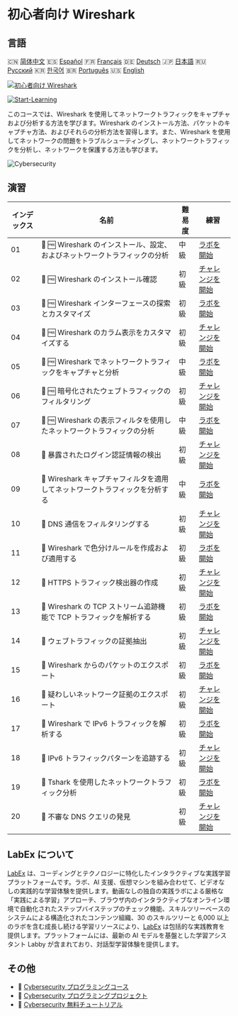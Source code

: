 # 初心者向け Wireshark

## 言語

🇨🇳 [简体中文](README_zh.md) 🇪🇸 [Español](README_es.md) 🇫🇷 [Français](README_fr.md) 🇩🇪 [Deutsch](README_de.md) 🇯🇵 [日本語](README_ja.md) 🇷🇺 [Русский](README_ru.md) 🇰🇷 [한국어](README_ko.md) 🇧🇷 [Português](README_pt.md) 🇺🇸 [English](README.md) 

[![初心者向け Wireshark](https://cover-creator.labex.io/wireshark-for-beginners.png?lang=ja)](https://labex.io/ja/courses/wireshark-for-beginners)

[![Start-Learning](https://img.shields.io/badge/Start-Learning-whitesmoke?style=for-the-badge)](https://labex.io/ja/courses/wireshark-for-beginners)

このコースでは、Wireshark を使用してネットワークトラフィックをキャプチャおよび分析する方法を学びます。Wireshark のインストール方法、パケットのキャプチャ方法、およびそれらの分析方法を習得します。また、Wireshark を使用してネットワークの問題をトラブルシューティングし、ネットワークトラフィックを分析し、ネットワークを保護する方法も学びます。

![Cybersecurity](https://img.shields.io/badge/Cybersecurity-whitesmoke?style=for-the-badge&logo=cybersecurity)


## 演習

|   インデックス | 名前                                                                         | 難易度   | 練習                                                                                                                                                                           |
|----------------|------------------------------------------------------------------------------|----------|--------------------------------------------------------------------------------------------------------------------------------------------------------------------------------|
|             01 | 🧩 🆓 Wireshark のインストール、設定、およびネットワークトラフィックの分析   | 中級     | <a target='_blank' href='https://labex.io/ja/labs/wireshark-install-configure-and-analyze-network-traffic-with-wireshark-415947?course=wireshark-for-beginners'>ラボを開始</a> |
|             02 | 🎯 🆓 Wireshark のインストール確認                                           | 初級     | <a target='_blank' href='https://labex.io/ja/labs/wireshark-verify-wireshark-installation-548783?course=wireshark-for-beginners'>チャレンジを開始</a>                          |
|             03 | 🧩 🆓 Wireshark インターフェースの探索とカスタマイズ                         | 初級     | <a target='_blank' href='https://labex.io/ja/labs/wireshark-explore-and-customize-wireshark-interface-415949?course=wireshark-for-beginners'>ラボを開始</a>                    |
|             04 | 🎯 🆓 Wireshark のカラム表示をカスタマイズする                               | 初級     | <a target='_blank' href='https://labex.io/ja/labs/wireshark-customize-wireshark-column-display-548785?course=wireshark-for-beginners'>チャレンジを開始</a>                     |
|             05 | 🧩 🆓 Wireshark でネットワークトラフィックをキャプチャと分析                 | 中級     | <a target='_blank' href='https://labex.io/ja/labs/wireshark-capture-and-analyze-network-traffic-with-wireshark-415956?course=wireshark-for-beginners'>ラボを開始</a>           |
|             06 | 🎯 🆓 暗号化されたウェブトラフィックのフィルタリング                         | 初級     | <a target='_blank' href='https://labex.io/ja/labs/wireshark-filter-encrypted-web-traffic-548806?course=wireshark-for-beginners'>チャレンジを開始</a>                           |
|             07 | 🧩 🆓 Wireshark の表示フィルタを使用したネットワークトラフィックの分析       | 中級     | <a target='_blank' href='https://labex.io/ja/labs/wireshark-analyze-network-traffic-with-wireshark-display-filters-415944?course=wireshark-for-beginners'>ラボを開始</a>       |
|             08 | 🎯  暴露されたログイン認証情報の検出                                         | 初級     | <a target='_blank' href='https://labex.io/ja/labs/wireshark-find-exposed-login-credentials-548820?course=wireshark-for-beginners'>チャレンジを開始</a>                         |
|             09 | 🧩  Wireshark キャプチャフィルタを適用してネットワークトラフィックを分析する | 中級     | <a target='_blank' href='https://labex.io/ja/labs/wireshark-apply-wireshark-capture-filters-for-network-traffic-analysis-415940?course=wireshark-for-beginners'>ラボを開始</a> |
|             10 | 🎯  DNS 通信をフィルタリングする                                             | 初級     | <a target='_blank' href='https://labex.io/ja/labs/wireshark-filter-dns-communications-548826?course=wireshark-for-beginners'>チャレンジを開始</a>                              |
|             11 | 🧩  Wireshark で色分けルールを作成および適用する                             | 初級     | <a target='_blank' href='https://labex.io/ja/labs/wireshark-create-and-apply-colorizing-rules-in-wireshark-415941?course=wireshark-for-beginners'>ラボを開始</a>               |
|             12 | 🎯  HTTPS トラフィック検出器の作成                                           | 初級     | <a target='_blank' href='https://labex.io/ja/labs/wireshark-create-https-traffic-detector-548831?course=wireshark-for-beginners'>チャレンジを開始</a>                          |
|             13 | 🧩  Wireshark の TCP ストリーム追跡機能で TCP トラフィックを解析する         | 初級     | <a target='_blank' href='https://labex.io/ja/labs/wireshark-analyze-tcp-traffic-with-wireshark-follow-tcp-stream-feature-415946?course=wireshark-for-beginners'>ラボを開始</a> |
|             14 | 🎯  ウェブトラフィックの証拠抽出                                             | 初級     | <a target='_blank' href='https://labex.io/ja/labs/wireshark-extract-web-traffic-evidence-548842?course=wireshark-for-beginners'>チャレンジを開始</a>                           |
|             15 | 🧩  Wireshark からのパケットのエクスポート                                   | 初級     | <a target='_blank' href='https://labex.io/ja/labs/wireshark-export-packets-from-wireshark-415945?course=wireshark-for-beginners'>ラボを開始</a>                                |
|             16 | 🎯  疑わしいネットワーク証拠のエクスポート                                   | 初級     | <a target='_blank' href='https://labex.io/ja/labs/wireshark-export-suspicious-network-evidence-548847?course=wireshark-for-beginners'>チャレンジを開始</a>                     |
|             17 | 🧩  Wireshark で IPv6 トラフィックを解析する                                 | 初級     | <a target='_blank' href='https://labex.io/ja/labs/wireshark-analyze-ipv6-traffic-with-wireshark-415950?course=wireshark-for-beginners'>ラボを開始</a>                          |
|             18 | 🎯  IPv6 トラフィックパターンを追跡する                                      | 初級     | <a target='_blank' href='https://labex.io/ja/labs/wireshark-track-ipv6-traffic-patterns-548851?course=wireshark-for-beginners'>チャレンジを開始</a>                            |
|             19 | 🧩  Tshark を使用したネットワークトラフィック分析                            | 初級     | <a target='_blank' href='https://labex.io/ja/labs/wireshark-use-tshark-for-network-traffic-analysis-415942?course=wireshark-for-beginners'>ラボを開始</a>                      |
|             20 | 🎯  不審な DNS クエリの発見                                                  | 初級     | <a target='_blank' href='https://labex.io/ja/labs/wireshark-uncover-suspicious-dns-queries-548854?course=wireshark-for-beginners'>チャレンジを開始</a>                         |

## LabEx について

[LabEx](https://labex.io) は、コーディングとテクノロジーに特化したインタラクティブな実践学習プラットフォームです。ラボ、AI 支援、仮想マシンを組み合わせて、ビデオなしの実践的な学習体験を提供します。動画なしの独自の実践ラボによる厳格な「実践による学習」アプローチ、ブラウザ内のインタラクティブなオンライン環境で自動化されたステップバイステップのチェック機能、スキルツリーベースのシステムによる構造化されたコンテンツ組織、30 のスキルツリーと 6,000 以上のラボを含む成長し続ける学習リソースにより、[LabEx](https://labex.io) は包括的な実践教育を提供します。プラットフォームには、最新の AI モデルを基盤とした学習アシスタント Labby が含まれており、対話型学習体験を提供します。

## その他

- 🔗 [Cybersecurity プログラミングコース](https://github.com/labex-labs/awesome-programming-courses)
- 🔗 [Cybersecurity プログラミングプロジェクト](https://github.com/labex-labs/awesome-programming-projects)
- 🔗 [Cybersecurity 無料チュートリアル](https://github.com/labex-labs/cybersecurity-free-tutorials)

